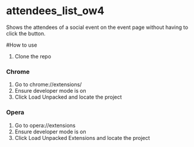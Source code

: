 # attendees_list_ow4
Shows the attendees of a social event on the event page without having to click the button.

#How to use

1. Clone the repo

### Chrome
1. Go to chrome://extensions/
2. Ensure developer mode is on
3. Click Load Unpacked and locate the project

### Opera
1. Go to opera://extensions
2. Ensure developer mode is on
3. Click Load Unpacked Extensions and locate the project
